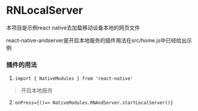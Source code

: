 # RNLocalServer

本项目是示例react native去加载移动设备本地的网页文件

react-native-andserver是开启本地服务的插件用法在src/home.js中已经给出示例

### 插件的用法

1. ` import { NativeModules } from 'react-native' `

> 开启本地服务
2. ` onPress={()=> NativeModules.RNAndServer.startLocalServer()} `

